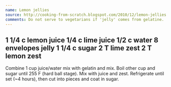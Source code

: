 ```yaml
---
name: Lemon jellies
source: http://cooking-from-scratch.blogspot.com/2010/12/lemon-jellies.html + http://www.foodnetwork.com/recipes/alton-brown/acid-jellies-recipe/index.html
comments: Do not serve to vegetarians if 'jelly' comes from gelatine.
---
```

1 1/4 c lemon juice
1/4 c lime juice
1/2 c water
8 envelopes jelly
1 1/4 c sugar
2 T lime zest
2 T lemon zest
---
Combine 1 cup juice/water mix with gelatin and mix. Boil other cup and sugar until 255 F (hard ball stage). Mix with juice and zest. Refrigerate until set (~4 hours), then cut into pieces and coat in sugar.

